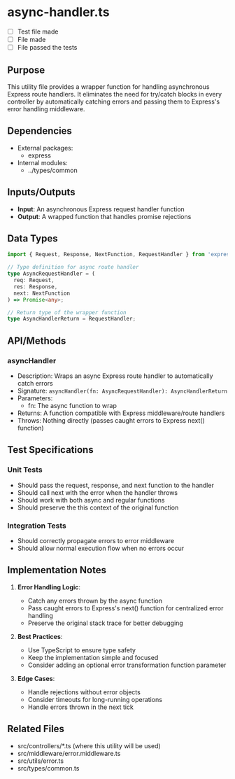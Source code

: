 # async-handler.ts

- [ ] Test file made
- [ ] File made
- [ ] File passed the tests

## Purpose
This utility file provides a wrapper function for handling asynchronous Express route handlers. It eliminates the need for try/catch blocks in every controller by automatically catching errors and passing them to Express's error handling middleware.

## Dependencies
- External packages:
  - express
- Internal modules:
  - ../types/common

## Inputs/Outputs
- **Input**: An asynchronous Express request handler function
- **Output**: A wrapped function that handles promise rejections

## Data Types
```typescript
import { Request, Response, NextFunction, RequestHandler } from 'express';

// Type definition for async route handler
type AsyncRequestHandler = (
  req: Request,
  res: Response,
  next: NextFunction
) => Promise<any>;

// Return type of the wrapper function
type AsyncHandlerReturn = RequestHandler;
```

## API/Methods
### asyncHandler
- Description: Wraps an async Express route handler to automatically catch errors
- Signature: `asyncHandler(fn: AsyncRequestHandler): AsyncHandlerReturn`
- Parameters:
  - fn: The async function to wrap
- Returns: A function compatible with Express middleware/route handlers
- Throws: Nothing directly (passes caught errors to Express next() function)

## Test Specifications
### Unit Tests
- Should pass the request, response, and next function to the handler
- Should call next with the error when the handler throws
- Should work with both async and regular functions
- Should preserve the this context of the original function

### Integration Tests
- Should correctly propagate errors to error middleware
- Should allow normal execution flow when no errors occur

## Implementation Notes
1. **Error Handling Logic**:
   - Catch any errors thrown by the async function
   - Pass caught errors to Express's next() function for centralized error handling
   - Preserve the original stack trace for better debugging

2. **Best Practices**:
   - Use TypeScript to ensure type safety
   - Keep the implementation simple and focused
   - Consider adding an optional error transformation function parameter

3. **Edge Cases**:
   - Handle rejections without error objects
   - Consider timeouts for long-running operations
   - Handle errors thrown in the next tick

## Related Files
- src/controllers/*.ts (where this utility will be used)
- src/middleware/error.middleware.ts
- src/utils/error.ts
- src/types/common.ts
